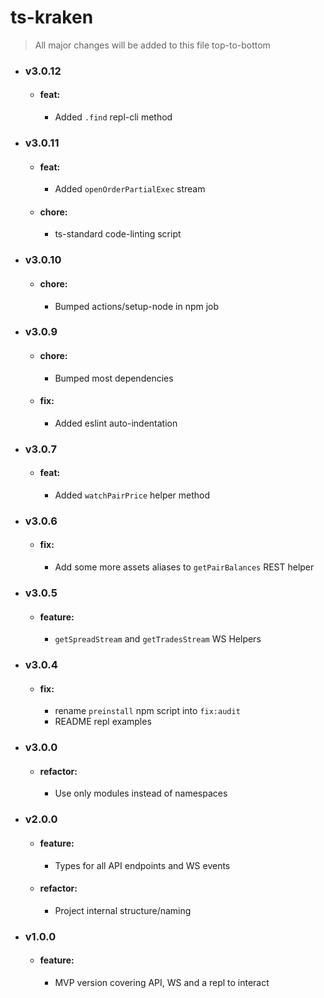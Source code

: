 # ts-kraken

> All major changes will be added to this file top-to-bottom

- ### v3.0.12

    - #### feat:
        - Added `.find` repl-cli method

- ### v3.0.11

    - #### feat:
        - Added `openOrderPartialExec` stream

    - #### chore:
        - ts-standard code-linting script

- ### v3.0.10

    - #### chore:
        - Bumped actions/setup-node in npm job

- ### v3.0.9

    - #### chore:
        - Bumped most dependencies

    - #### fix:
        - Added eslint auto-indentation

- ### v3.0.7

    - #### feat:
        - Added `watchPairPrice` helper method

- ### v3.0.6

    - #### fix:
        - Add some more assets aliases to `getPairBalances` REST helper

- ### v3.0.5

    - #### feature:
        - `getSpreadStream` and `getTradesStream` WS Helpers

- ### v3.0.4

    - #### fix:
        - rename `preinstall` npm script into `fix:audit`
        - README repl examples

- ### v3.0.0

    - #### refactor:
        - Use only modules instead of namespaces

- ### v2.0.0

    - #### feature:
        - Types for all API endpoints and WS events

    - #### refactor:
        - Project internal structure/naming

- ### v1.0.0

    - #### feature:
        - MVP version covering API, WS and a repl to interact

